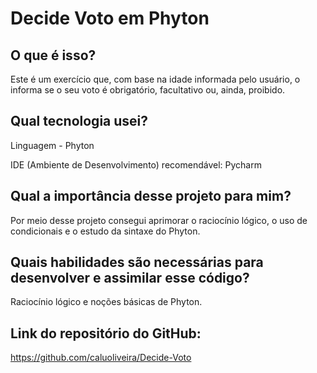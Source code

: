 # Decide Voto em Phyton

## O que é isso?
Este é um exercício que, com base na idade informada pelo usuário, o informa se o seu voto é obrigatório, facultativo ou, ainda, proibido.

## Qual tecnologia usei?
Linguagem - Phyton

IDE (Ambiente de Desenvolvimento) recomendável: Pycharm

## Qual a importância desse projeto para mim?
Por meio desse projeto consegui aprimorar o raciocínio lógico, o uso de condicionais e o estudo da sintaxe do Phyton.

## Quais habilidades são necessárias para desenvolver e assimilar esse código?
Raciocínio lógico e noções básicas de Phyton.

## Link do repositório do GitHub:
https://github.com/caluoliveira/Decide-Voto
